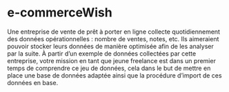 # e-commerceWish

Une entreprise de vente de prêt à porter en ligne collecte quotidiennement des données opérationnelles : nombre de ventes, notes, etc. 
Ils aimeraient pouvoir stocker leurs données de manière optimisée afin de les analyser par la suite.
À partir d’un exemple de données collectées par cette entreprise, votre mission en tant que jeune
freelance est dans un premier temps de comprendre ce jeu de données, cela dans le but de mettre en place une base de données 
adaptée ainsi que la procédure d’import de ces données en base.
